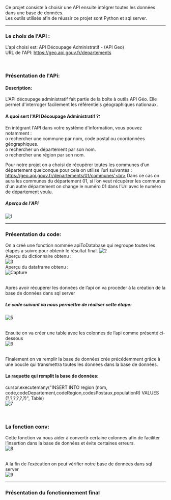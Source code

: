 Ce projet consiste à choisir une API ensuite intégrer toutes les données dans une base de données.<br>
Les outils utilisés afin de réussir ce projet sont Python et sql server.</p> 
***
### Le choix de l'API : <br>
L'api choisi est: API Découpage Administratif - (API Geo) <br>
URL de l'API: https://geo.api.gouv.fr/departements </p> <br>
### Présentation de l'APi:<br>
#### Description:<br>
L'API découpage administratif fait partie de la boîte à outils API Géo. Elle permet d'interroger facilement les référentiels géographiques nationaux.<br>
#### A quoi sert l'API Découpage Administratif ?:<br>
En intégrant l'API dans votre système d'information, vous pouvez notamment :<br>
o	rechercher une commune par nom, code postal ou coordonnées géographiques. <br>
o	rechercher un département par son nom.<br>
o	rechercher une région par son nom.</p></p>
Pour notre projet on a choisi de récupérer toutes les communes d’un département quelconque  pour cela on utilise l’url suivantes :<br>
https://geo.api.gouv.fr/departements/01/communes'<br>
Dans ce cas on aura les communes du département 01, si l’on veut récupérer les communes d'un autre département on change le numéro 01 dans l’Url avec le numéro de département voulu.<br>
##### Aperçu de l'APi<br>
![1](https://user-images.githubusercontent.com/75087496/103661937-984bca00-4f6f-11eb-8bfa-ace27db5cd45.PNG)


***

### Présentation du code:
On a créé une fonction nommée apiToDatabase qui regroupe toutes les étapes a suivre pour obtenir le résultat final.
![2](https://user-images.githubusercontent.com/75087496/103663857-e06bec00-4f71-11eb-96bf-17a5d410d408.PNG) <br>
Aperçu du dictionnaire obtenu : <br>
![3](https://user-images.githubusercontent.com/75087496/103664313-6e47d700-4f72-11eb-9569-f8b0b6df35e7.PNG)<br>
Aperçu du dataframe obtenu : <br>
![Capture](https://user-images.githubusercontent.com/75087496/103664527-ab13ce00-4f72-11eb-867f-7e9b14e10c00.PNG) </p><br>
Après avoir récupérer les données de l’api on va procéder à la création de la base de données dans sql server<br> 
##### Le code suivant va nous permettre de réaliser cette étape:<br>
![5](https://user-images.githubusercontent.com/75087496/103665055-4147f400-4f73-11eb-88dc-7efd6e133288.PNG)</p><br>
Ensuite on va créer une table avec les colonnes de l’api comme présenté ci-dessous <br>
![6](https://user-images.githubusercontent.com/75087496/103665617-e95dbd00-4f73-11eb-9219-8a27a10783a6.PNG) </p><br>
Finalement on va remplir la base de données crée précédemment grâce à une boucle qui transmettra toutes les données dans la base de données.<br>
#### La raquette qui remplit la base de données:
cursor.executemany("INSERT INTO region (nom, code,codeDepartement,codeRegion,codesPostaux,populationR) VALUES (?,?,?,?,?,?)", Table)<br>
![7](https://user-images.githubusercontent.com/75087496/103667010-aac90200-4f75-11eb-89d1-47827bbae631.PNG)</p><br>
### La fonction conv:
Cette fonction va nous aider à convertir certaine colonnes afin de faciliter l’insertion dans la base de données et évite certaines erreurs.<br>
![8](https://user-images.githubusercontent.com/75087496/103667451-3d69a100-4f76-11eb-926f-6c6c7ac6d7fc.PNG)</p> <br> 
A la fin  de l’exécution on peut vérifier notre base de données dans sql server<br>
![9](https://user-images.githubusercontent.com/75087496/103667731-99342a00-4f76-11eb-849f-fa6ebccc5ae4.PNG)



*** 
### Présentation du fonctionnement final  








